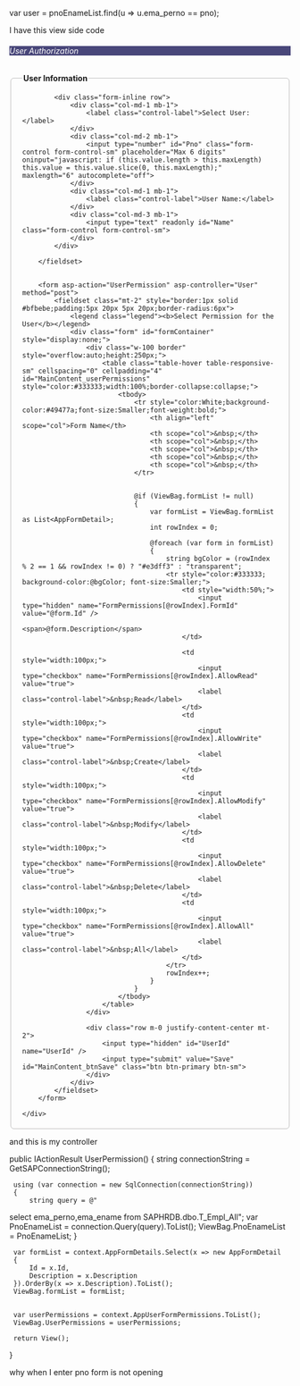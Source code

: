<script>
    var pnoEnameList = @Html.Raw(JsonConvert.SerializeObject(ViewBag.PnoEnameList ?? new object[0]));
    var userPermissions = @Html.Raw(JsonConvert.SerializeObject(ViewBag.UserPermissions ?? new object[0]));

    document.addEventListener("DOMContentLoaded", function () {
        document.getElementById("Pno").addEventListener("input", function () {
            var pno = this.value;
            console.log("Entered PNO:", pno);
            console.log("All users:", pnoEnameList);

            var user = pnoEnameList.find(u => u.ema_perno == pno);

            if (user) {
                console.log("Matched user:", user);
                document.getElementById("Name").value = user.ema_ename;
                document.getElementById("UserId").value = user.ema_perno;
                document.getElementById("formContainer").style.display = "block";

                // Reset all checkboxes
                document.querySelectorAll('input[type="checkbox"]').forEach(cb => cb.checked = false);

                // Apply user permissions
                var userPermissionsList = userPermissions.filter(p => p.UserId == user.ema_perno);
                console.log("User permissions:", userPermissionsList);

                userPermissionsList.forEach(permission => {
                    let row = document.querySelector(`input[type="hidden"][name^="FormPermissions"][value="${permission.FormId}"]`)?.closest("tr");
                    if (row) {
                        if (permission.AllowRead) row.querySelector('input[name*="AllowRead"]').checked = true;
                        if (permission.AllowWrite) row.querySelector('input[name*="AllowWrite"]').checked = true;
                        if (permission.AllowModify) row.querySelector('input[name*="AllowModify"]').checked = true;
                        if (permission.AllowDelete) row.querySelector('input[name*="AllowDelete"]').checked = true;
                        if (permission.AllowAll) row.querySelector('input[name*="AllowAll"]').checked = true;
                    }
                });

            } else {
                document.getElementById("Name").value = "";
                document.getElementById("UserId").value = "";
                document.getElementById("formContainer").style.display = "none";
                document.querySelectorAll('input[type="checkbox"]').forEach(cb => cb.checked = false);
            }
        });
    });
</script>

var user = pnoEnameList.find(u => u.ema_perno == pno);



I have this view side code 

<div class="card m-2 shadow-lg">
    <div class="card-header text-light" style="background-color:#49477a;color:white;font-weight:bold;">
        <h6 class="m-0">User Authorization</h6>
    </div>
    <div class="card-body pt-1">
        <fieldset class="" style="border:1px solid #bfbebe;padding:5px 20px 5px 20px;border-radius:6px">
            <legend class="legend"><b>User Information</b></legend>

            <div class="form-inline row">
                <div class="col-md-1 mb-1">
                    <label class="control-label">Select User:</label>
                </div>
                <div class="col-md-2 mb-1">
                    <input type="number" id="Pno" class="form-control form-control-sm" placeholder="Max 6 digits" oninput="javascript: if (this.value.length > this.maxLength) this.value = this.value.slice(0, this.maxLength);" maxlength="6" autocomplete="off">
                </div>
                <div class="col-md-1 mb-1">
                    <label class="control-label">User Name:</label>
                </div>
                <div class="col-md-3 mb-1">
                    <input type="text" readonly id="Name" class="form-control form-control-sm">
                </div>
            </div>

        </fieldset>

       
        <form asp-action="UserPermission" asp-controller="User" method="post">
            <fieldset class="mt-2" style="border:1px solid #bfbebe;padding:5px 20px 5px 20px;border-radius:6px">
                <legend class="legend"><b>Select Permission for the User</b></legend>
                <div class="form" id="formContainer" style="display:none;">
                    <div class="w-100 border" style="overflow:auto;height:250px;">
                        <table class="table-hover table-responsive-sm" cellspacing="0" cellpadding="4" id="MainContent_userPermissions" style="color:#333333;width:100%;border-collapse:collapse;">
                            <tbody>
                                <tr style="color:White;background-color:#49477a;font-size:Smaller;font-weight:bold;">
                                    <th align="left" scope="col">Form Name</th>
                                    <th scope="col">&nbsp;</th>
                                    <th scope="col">&nbsp;</th>
                                    <th scope="col">&nbsp;</th>
                                    <th scope="col">&nbsp;</th>
                                    <th scope="col">&nbsp;</th>
                                </tr>

                                
                                @if (ViewBag.formList != null)
                                {
                                    var formList = ViewBag.formList as List<AppFormDetail>;
                                    int rowIndex = 0;

                                    @foreach (var form in formList)
                                    {
                                        string bgColor = (rowIndex % 2 == 1 && rowIndex != 0) ? "#e3dff3" : "transparent";
                                        <tr style="color:#333333; background-color:@bgColor; font-size:Smaller;">
                                            <td style="width:50%;">
                                                <input type="hidden" name="FormPermissions[@rowIndex].FormId" value="@form.Id" />
                                                <span>@form.Description</span>
                                            </td>

                                            <td style="width:100px;">
                                                <input type="checkbox" name="FormPermissions[@rowIndex].AllowRead" value="true">
                                                <label class="control-label">&nbsp;Read</label>
                                            </td>
                                            <td style="width:100px;">
                                                <input type="checkbox" name="FormPermissions[@rowIndex].AllowWrite" value="true">
                                                <label class="control-label">&nbsp;Create</label>
                                            </td>
                                            <td style="width:100px;">
                                                <input type="checkbox" name="FormPermissions[@rowIndex].AllowModify" value="true">
                                                <label class="control-label">&nbsp;Modify</label>
                                            </td>
                                            <td style="width:100px;">
                                                <input type="checkbox" name="FormPermissions[@rowIndex].AllowDelete" value="true">
                                                <label class="control-label">&nbsp;Delete</label>
                                            </td>
                                            <td style="width:100px;">
                                                <input type="checkbox" name="FormPermissions[@rowIndex].AllowAll" value="true">
                                                <label class="control-label">&nbsp;All</label>
                                            </td>
                                        </tr>
                                        rowIndex++;
                                    }
                                }
                            </tbody>
                        </table>
                    </div>

                    <div class="row m-0 justify-content-center mt-2">
                        <input type="hidden" id="UserId" name="UserId" />
                        <input type="submit" value="Save" id="MainContent_btnSave" class="btn btn-primary btn-sm">
                    </div>
                </div>
            </fieldset>
        </form>
        
    </div>
</div>



<script src="https://code.jquery.com/jquery-3.6.0.min.js"></script>

<script>
    var pnoEnameList = @Html.Raw(JsonConvert.SerializeObject(ViewBag.PnoEnameList));
    var userPermissions = @Html.Raw(JsonConvert.SerializeObject(ViewBag.UserPermissions));

  document.addEventListener("DOMContentLoaded", function () {
    document.getElementById("Pno").addEventListener("input", function () {
        var pno = this.value;
        var user = pnoEnameList.find(u => u.UserId === pno);

        if (user) {
            document.getElementById("Name").value = user.Name;
            document.getElementById("UserId").value = user.Id;
            document.getElementById("formContainer").style.display = "block";

            console.log(userPermissions);

            
            var userPermissionsList = userPermissions.filter(p => p.UserId === user.Id);
            console.log(userPermissionsList);

          
            document.querySelectorAll('input[type="checkbox"]').forEach(checkbox => {
                checkbox.checked = false;
            });

           
            userPermissionsList.forEach(permission => {
                
                let row = document.querySelector(`input[type="hidden"][name^="FormPermissions"][value="${permission.FormId}"]`)?.closest("tr");

                if (row) {
                    if (permission.AllowRead) row.querySelector('input[name^="FormPermissions"][name*="AllowRead"]').checked = true;
                    if (permission.AllowWrite) row.querySelector('input[name^="FormPermissions"][name*="AllowWrite"]').checked = true;
                    if (permission.AllowModify) row.querySelector('input[name^="FormPermissions"][name*="AllowModify"]').checked = true;
                    if (permission.AllowDelete) row.querySelector('input[name^="FormPermissions"][name*="AllowDelete"]').checked = true;
                    if (permission.AllowAll) row.querySelector('input[name^="FormPermissions"][name*="AllowAll"]').checked = true;
                }
            });

        } else {
           
            document.getElementById("Name").value = "";
            document.getElementById("UserId").value = "";
            document.getElementById("formContainer").style.display = "none";

            document.querySelectorAll('input[type="checkbox"]').forEach(checkbox => {
                checkbox.checked = false;
            });
        }
    });
});
</script>

and this is my controller 

 public IActionResult UserPermission()
 {
     string connectionString = GetSAPConnectionString();

     using (var connection = new SqlConnection(connectionString))
     {
         string query = @"
select ema_perno,ema_ename from SAPHRDB.dbo.T_Empl_All";
         var PnoEnameList = connection.Query(query).ToList();
         ViewBag.PnoEnameList = PnoEnameList;
     }

     var formList = context.AppFormDetails.Select(x => new AppFormDetail
     {
         Id = x.Id,
         Description = x.Description
     }).OrderBy(x => x.Description).ToList();
     ViewBag.formList = formList;


     var userPermissions = context.AppUserFormPermissions.ToList();
     ViewBag.UserPermissions = userPermissions;

     return View();
 }

why when I enter pno form is not opening 
